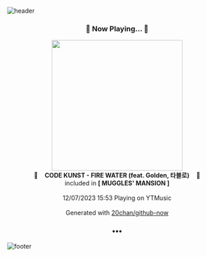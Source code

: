 ![header](https://capsule-render.vercel.app/api?type=wave&height=170&section=header&fontColor=090707&fontAlignX=45&fontAlignY=65&fontSize=100)

<h3 align="center">🎵 Now Playing... 🎵</h3>
<p align="center">
  <a href="https://music.youtube.com/watch?v=49vcJbRlJcI">
    <img width="300" src="https://lh3.googleusercontent.com/oQ4R6GhWBXhzf0bLboZNWB0yMs2yPs7-PsyCoFO5hvzQg_ok9CSVl-UHLSFLYzMQylg6mTV075akjVGEUA">
  </a>
  <br>
  🎵&nbsp&nbsp&nbsp <b>CODE KUNST - FIRE WATER (feat. Golden, 타블로)</b> &nbsp&nbsp&nbsp🎵
  <br>
  included in <b>[ MUGGLES' MANSION ]</b>
  
  <br />
  <br />
  12/07/2023 15:53 Playing on YTMusic
  <br />
  <br />
  Generated with <a href="https://github.com/20chan/github-now">20chan/github-now</a>
</p>

<h3 align="center">•••</h3>

![footer](https://capsule-render.vercel.app/api?type=wave&height=150&section=footer)
